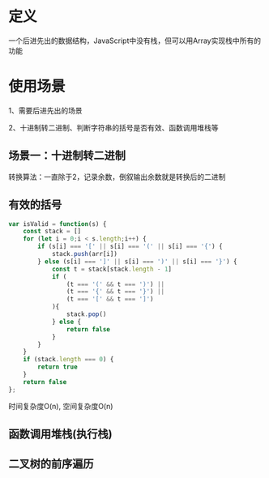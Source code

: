 # 定义
一个后进先出的数据结构，JavaScript中没有栈，但可以用Array实现栈中所有的功能
# 使用场景
1、需要后进先出的场景

2、十进制转二进制、判断字符串的括号是否有效、函数调用堆栈等
## 场景一：十进制转二进制
转换算法：一直除于2，记录余数，倒叙输出余数就是转换后的二进制
## 有效的括号
```js
var isValid = function(s) {
    const stack = []
    for (let i = 0;i < s.length;i++) {
        if (s[i] === '[' || s[i] === '(' || s[i] === '{') {
            stack.push(arr[i])
        } else (s[i] === ']' || s[i] === ')' || s[i] === '}') {
            const t = stack[stack.length - 1]
            if (
                (t === '(' && t === ')') ||
                (t === '{' && t === '}') ||
                (t === '[' && t === ']')
            ){
                stack.pop()
            } else {
                return false
            }
        }
    }
    if (stack.length === 0) {
        return true
    }
    return false
};
```
时间复杂度O(n), 空间复杂度O(n)
## 函数调用堆栈(执行栈)
## 二叉树的前序遍历
